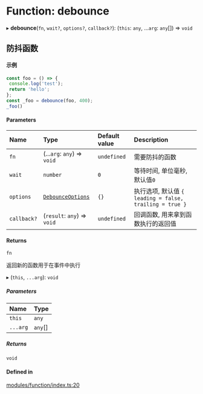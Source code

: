 # Function: debounce

▸ **debounce**(`fn`, `wait?`, `options?`, `callback?`): (`this`: `any`, ...`arg`: `any`[]) => `void`

## 防抖函数
 #### 示例
 ```ts
const foo = () => {
  console.log('test');
  return 'hello';
};
const _foo = debounce(foo, 400);
_foo()
```

#### Parameters

| Name | Type | Default value | Description |
| :------ | :------ | :------ | :------ |
| `fn` | (...`arg`: `any`) => `void` | `undefined` | 需要防抖的函数 |
| `wait` | `number` | `0` | 等待时间, 单位毫秒, 默认值`0` |
| `options` | [`DebounceOptions`](../types/DebounceOptions.md) | `{}` | 执行选项, 默认值 `{ leading = false, trailing = true }` |
| `callback?` | (`result`: `any`) => `void` | `undefined` | 回调函数, 用来拿到函数执行的返回值 |

#### Returns

`fn`

返回新的函数用于在事件中执行

▸ (`this`, `...arg`): `void`

##### Parameters

| Name | Type |
| :------ | :------ |
| `this` | `any` |
| `...arg` | `any`[] |

##### Returns

`void`

#### Defined in

[modules/function/index.ts:20](https://github.com/hacxy/tianjie/blob/a7d5cc7/src/modules/function/index.ts#L20)
